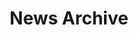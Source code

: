 ---
title: News Archive

# Listing view
view: community/news

# Number of items on one page
paginationcount: 100;

# Optional banner image (relative to `assets/media/` folder).
banner:
  caption: ''
  image: ''
---